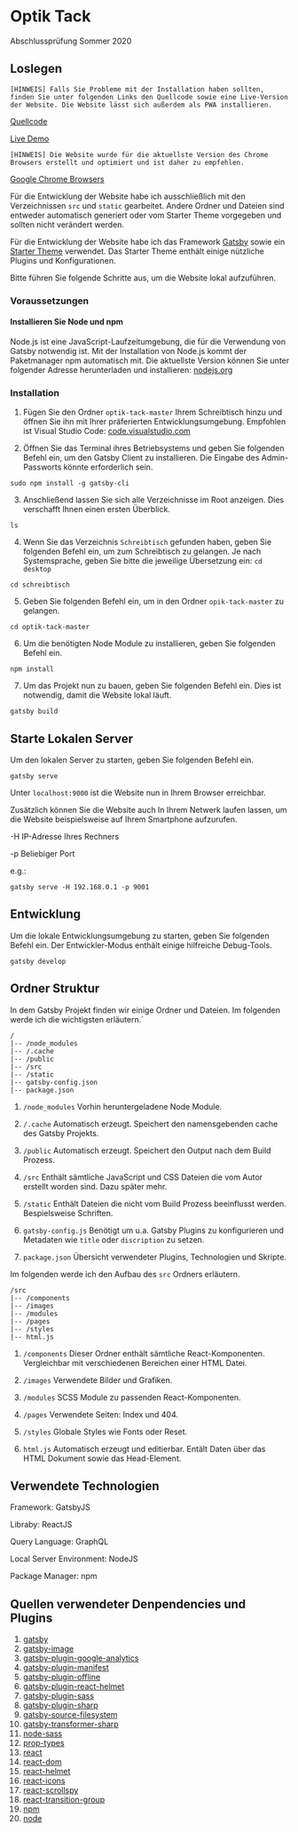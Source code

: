 # Optik Tack

Abschlussprüfung Sommer 2020

## Loslegen

`[HINWEIS] Falls Sie Probleme mit der Installation haben sollten, finden Sie unter folgenden Links den Quellcode sowie eine Live-Version der Website. Die Website lässt sich außerdem als PWA installieren.`

[Quellcode](https://github.com/calvinhnzr/optik-tack)

[Live Demo](https://optik-tack.app/)

`[HINWEIS] Die Website wurde für die aktuellste Version des Chrome Browsers erstellt und optimiert und ist daher zu empfehlen.`

[Google Chrome Browsers](https://www.google.com/intl/de/chrome/)

Für die Entwicklung der Website habe ich ausschließlich mit den Verzeichnissen `src` und `static` gearbeitet. Andere Ordner und Dateien sind entweder automatisch generiert oder vom Starter Theme vorgegeben und sollten nicht verändert werden.

Für die Entwicklung der Website habe ich das Framework [Gatsby](https://www.gatsbyjs.org/) sowie ein [Starter Theme](https://github.com/gatsbyjs/gatsby-starter-default) verwendet. Das Starter Theme enthält einige nützliche Plugins und Konfigurationen.

Bitte führen Sie folgende Schritte aus, um die Website lokal aufzuführen.

### Voraussetzungen

#### Installieren Sie Node und npm

Node.js ist eine JavaScript-Laufzeitumgebung, die für die Verwendung von Gatsby notwendig ist.
Mit der Installation von Node.js kommt der Paketmanager npm automatisch mit. Die aktuellste Version können Sie unter folgender Adresse herunterladen und installieren: [nodejs.org](https://nodejs.org)

### Installation

1. Fügen Sie den Ordner `optik-tack-master` Ihrem Schreibtisch hinzu und öffnen Sie ihn mit Ihrer präferierten Entwicklungsumgebung. Empfohlen ist Visual Studio Code: [code.visualstudio.com](https://code.visualstudio.com/)

2. Öffnen Sie das Terminal ihres Betriebsystems und geben Sie folgenden Befehl ein, um den Gatsby Client zu installieren. Die Eingabe des Admin-Passworts könnte erforderlich sein.

```
sudo npm install -g gatsby-cli
```

3. Anschließend lassen Sie sich alle Verzeichnisse im Root anzeigen. Dies verschafft Ihnen einen ersten Überblick.

```
ls
```

4. Wenn Sie das Verzeichnis `Schreibtisch` gefunden haben, geben Sie folgenden Befehl ein, um zum Schreibtisch zu gelangen. Je nach Systemsprache, geben Sie bitte die jeweilige Übersetzung ein: `cd desktop`

```
cd schreibtisch
```

5. Geben Sie folgenden Befehl ein, um in den Ordner `opik-tack-master` zu gelangen.

```
cd optik-tack-master
```

6. Um die benötigten Node Module zu installieren, geben Sie folgenden Befehl ein.

```
npm install
```

7. Um das Projekt nun zu bauen, geben Sie folgenden Befehl ein. Dies ist notwendig, damit die Website lokal läuft.

```
gatsby build
```

## Starte Lokalen Server

Um den lokalen Server zu starten, geben Sie folgenden Befehl ein.

```
gatsby serve
```

Unter `localhost:9000` ist die Website nun in Ihrem Browser erreichbar.

Zusätzlich können Sie die Website auch In Ihrem Netwerk laufen lassen, um die Website beispielsweise auf Ihrem Smartphone aufzurufen.

-H IP-Adresse Ihres Rechners

-p Beliebiger Port

e.g.:

```
gatsby serve -H 192.168.0.1 -p 9001
```

## Entwicklung

Um die lokale Entwicklungsumgebung zu starten, geben Sie folgenden Befehl ein. Der Entwickler-Modus enthält einige hilfreiche Debug-Tools.

```
gatsby develop
```

## Ordner Struktur

In dem Gatsby Projekt finden wir einige Ordner und Dateien. Im folgenden werde ich die wichtigsten erläutern.´

```
/
|-- /node_modules
|-- /.cache
|-- /public
|-- /src
|-- /static
|-- gatsby-config.json
|-- package.json
```

1. `/node_modules` Vorhin heruntergeladene Node Module.

2. `/.cache` Automatisch erzeugt. Speichert den namensgebenden cache des Gatsby Projekts.

3. `/public` Automatisch erzeugt. Speichert den Output nach dem Build Prozess.

4. `/src` Enthält sämtliche JavaScript und CSS Dateien die vom Autor erstellt worden sind. Dazu später mehr.

5. `/static` Enthält Dateien die nicht vom Build Prozess beeinflusst werden. Bespielsweise Schriften.

6. `gatsby-config.js` Benötigt um u.a. Gatsby Plugins zu konfigurieren und Metadaten wie `title` oder `discription` zu setzen.

7. `package.json` Übersicht verwendeter Plugins, Technologien und Skripte.

Im folgenden werde ich den Aufbau des `src` Ordners erläutern.

```
/src
|-- /components
|-- /images
|-- /modules
|-- /pages
|-- /styles
|-- html.js
```

1. `/components` Dieser Ordner enthält sämtliche React-Komponenten. Vergleichbar mit verschiedenen Bereichen einer HTML Datei.

2. `/images` Verwendete Bilder und Grafiken.

3. `/modules` SCSS Module zu passenden React-Komponenten.

4. `/pages` Verwendete Seiten: Index und 404.

5. `/styles` Globale Styles wie Fonts oder Reset.

6. `html.js` Automatisch erzeugt und editierbar. Entält Daten über das HTML Dokument sowie das Head-Element.

## Verwendete Technologien

Framework: GatsbyJS

Libraby: ReactJS

Query Language: GraphQL

Local Server Environment: NodeJS

Package Manager: npm

## Quellen verwendeter Denpendencies und Plugins

1. [gatsby](https://www.gatsbyjs.org/)
2. [gatsby-image](https://www.gatsbyjs.org/packages/gatsby-image/)
3. [gatsby-plugin-google-analytics](https://www.gatsbyjs.org/packages/gatsby-plugin-google-analytics/?=goog)
4. [gatsby-plugin-manifest](https://www.gatsbyjs.org/packages/gatsby-plugin-manifest/?=gatsby-plugin-manifest)
5. [gatsby-plugin-offline](https://www.gatsbyjs.org/packages/gatsby-plugin-manifest/?=gatsby-plugin-offline)
6. [gatsby-plugin-react-helmet](https://www.gatsbyjs.org/packages/gatsby-plugin-react-helmet/?=gatsby-plugin-react-helmet)
7. [gatsby-plugin-sass](https://www.gatsbyjs.org/packages/gatsby-plugin-sass/?=gatsby-plugin-sass)
8. [gatsby-plugin-sharp](https://www.gatsbyjs.org/packages/gatsby-plugin-sass/?=gatsby-plugin-sharp)
9. [gatsby-source-filesystem](https://www.gatsbyjs.org/packages/gatsby-source-filesystem/?=gatsby-source-filesystem)
10. [gatsby-transformer-sharp](https://www.gatsbyjs.org/packages/gatsby-transformer-sharp/?=gatsby-transformer-sharp)
11. [node-sass](https://www.npmjs.com/package/node-sass)
12. [prop-types](https://www.npmjs.com/package/prop-types)
13. [react](https://reactjs.org/)
14. [react-dom](https://reactjs.org/docs/react-dom.html)
15. [react-helmet](https://github.com/nfl/react-helmet)
16. [react-icons](https://react-icons.github.io/react-icons/)
17. [react-scrollspy](https://makotot.github.io/react-scrollspy/)
18. [react-transition-group](https://reactcommunity.org/react-transition-group/)
19. [npm](https://www.npmjs.com/)
20. [node](https://nodejs.org/en/)
